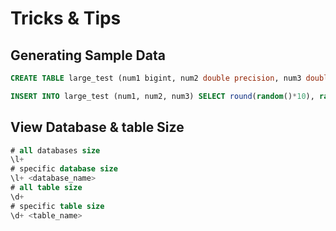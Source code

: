 # Tricks & Tips

## Generating Sample Data

```sql
CREATE TABLE large_test (num1 bigint, num2 double precision, num3 double precision);
```

```sql
INSERT INTO large_test (num1, num2, num3) SELECT round(random()*10), random(), random()*142 FROM generate_series(1, 2000000) s(i);
```

## View Database & table Size

```sql
# all databases size
\l+
# specific database size
\l+ <database_name>
# all table size
\d+
# specific table size
\d+ <table_name>
```

